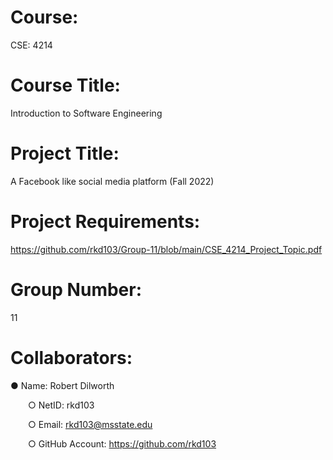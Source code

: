 # Course:
CSE: 4214

# Course Title:
Introduction to Software Engineering

# Project Title:
A Facebook like social media platform (Fall 2022)

# Project Requirements:
https://github.com/rkd103/Group-11/blob/main/CSE_4214_Project_Topic.pdf

# Group Number:
11

# Collaborators:

● Name: Robert Dilworth

&emsp;&emsp;○ NetID: rkd103

&emsp;&emsp;○ Email: rkd103@msstate.edu

&emsp;&emsp;○ GitHub Account: https://github.com/rkd103
